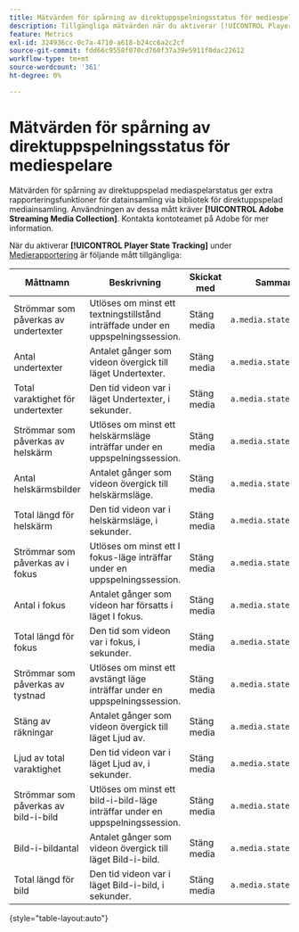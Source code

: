 ```yaml
---
title: Mätvärden för spårning av direktuppspelningsstatus för mediespelare
description: Tillgängliga mätvärden när du aktiverar [!UICONTROL Player State Tracking] för en rapportserie.
feature: Metrics
exl-id: 324936cc-0c7a-4710-a618-b24cc6a2c2cf
source-git-commit: fdd66c9558f070cd760f37a39e5911f0dac22612
workflow-type: tm+mt
source-wordcount: '361'
ht-degree: 0%

---
```


# Mätvärden för spårning av direktuppspelningsstatus för mediespelare

Mätvärden för spårning av direktuppspelad mediaspelarstatus ger extra rapporteringsfunktioner för datainsamling via bibliotek för direktuppspelad mediainsamling. Användningen av dessa mått kräver **[!UICONTROL Adobe Streaming Media Collection]**. Kontakta kontoteamet på Adobe för mer information.

När du aktiverar **[!UICONTROL Player State Tracking]** under [Medierapportering](/help/admin/admin/c-manage-report-suites/c-edit-report-suites/media-management.md) är följande mått tillgängliga:

| Måttnamn | Beskrivning | Skickat med | Sammanhangsdatavariabel |
| --- | --- | --- | --- |
| Strömmar som påverkas av undertexter | Utlöses om minst ett textningstillstånd inträffade under en uppspelningssession. | Stäng media | `a.media.states.closedcaptioning.set` |
| Antal undertexter | Antalet gånger som videon övergick till läget Undertexter. | Stäng media | `a.media.states.closedcaptioning.count` |
| Total varaktighet för undertexter | Den tid videon var i läget Undertexter, i sekunder. | Stäng media | `a.media.states.closedcaptioning.time` |
| Strömmar som påverkas av helskärm | Utlöses om minst ett helskärmsläge inträffar under en uppspelningssession. | Stäng media | `a.media.states.fullscreen.set` |
| Antal helskärmsbilder | Antalet gånger som videon övergick till helskärmsläge. | Stäng media | `a.media.states.fullscreen.count` |
| Total längd för helskärm | Den tid videon var i helskärmsläge, i sekunder. | Stäng media | `a.media.states.fullscreen.time` |
| Strömmar som påverkas av i fokus | Utlöses om minst ett I fokus-läge inträffar under en uppspelningssession. | Stäng media | `a.media.states.infocus.set` |
| Antal i fokus | Antalet gånger som videon har försatts i läget I fokus. | Stäng media | `a.media.states.infocus.count` |
| Total längd för fokus | Den tid som videon var i fokus, i sekunder. | Stäng media | `a.media.states.infocus.time` |
| Strömmar som påverkas av tystnad | Utlöses om minst ett avstängt läge inträffar under en uppspelningssession. | Stäng media | `a.media.states.mute.set` |
| Stäng av räkningar | Antalet gånger som videon övergick till läget Ljud av. | Stäng media | `a.media.states.mute.count` |
| Ljud av total varaktighet | Den tid videon var i läget Ljud av, i sekunder. | Stäng media | `a.media.states.mute.time` |
| Strömmar som påverkas av bild-i-bild | Utlöses om minst ett bild-i-bild-läge inträffar under en uppspelningssession. | Stäng media | `a.media.states.pictureinpicture.set` |
| Bild-i-bildantal | Antalet gånger som videon övergick till läget Bild-i-bild. | Stäng media | `a.media.states.pictureinpicture.count` |
| Total längd för bild | Den tid videon var i läget Bild-i-bild, i sekunder. | Stäng media | `a.media.states.pictureinpicture.time` |

{style="table-layout:auto"}
